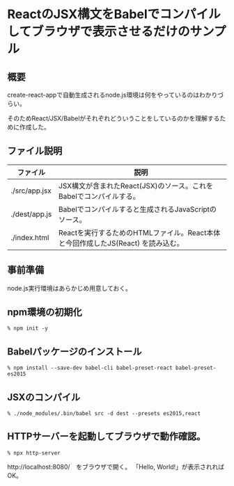 
# ReactのJSX構文をBabelでコンパイルしてブラウザで表示させるだけのサンプル

## 概要

create-react-appで自動生成されるnode.js環境は何をやっているのはわかりづらい。

そのためReact/JSX/Babelがそれぞれどういうことをしているのかを理解するために作成した。

## ファイル説明

| ファイル | 説明 | 
|---|---|
| ./src/app.jsx | JSX構文が含まれたReact(JSX)のソース。これをBabelでコンパイルする。|
| ./dest/app.js | Babelでコンパイルすると生成されるJavaScriptのソース。|
| ./index.html | Reactを実行するためのHTMLファイル。React本体と今回作成したJS(React) を読み込む。|

## 事前準備

node.js実行環境はあらかじめ用意しておく。

## npm環境の初期化

```
% npm init -y
```

## Babelパッケージのインストール

```
% npm install --save-dev babel-cli babel-preset-react babel-preset-es2015
```

## JSXのコンパイル

```
% ./node_modules/.bin/babel src -d dest --presets es2015,react
```

## HTTPサーバーを起動してブラウザで動作確認。

```
% npx http-server
```

http://localhost:8080/　をブラウザで開く。
「Hello, World!」が表示されればOK。
